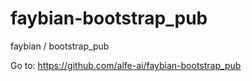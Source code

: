 # faybian-bootstrap_pub
faybian / bootstrap_pub

Go to: https://github.com/alfe-ai/faybian-bootstrap_pub
